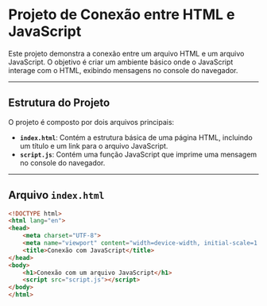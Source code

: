 # Projeto de Conexão entre HTML e JavaScript

Este projeto demonstra a conexão entre um arquivo HTML e um arquivo JavaScript. O objetivo é criar um ambiente básico onde o JavaScript interage com o HTML, exibindo mensagens no console do navegador.

---

## Estrutura do Projeto

O projeto é composto por dois arquivos principais:

- **`index.html`**: Contém a estrutura básica de uma página HTML, incluindo um título e um link para o arquivo JavaScript.
- **`script.js`**: Contém uma função JavaScript que imprime uma mensagem no console do navegador.

---

## Arquivo `index.html`

```html
<!DOCTYPE html>
<html lang="en">
<head>
    <meta charset="UTF-8">
    <meta name="viewport" content="width=device-width, initial-scale=1.0">
    <title>Conexão com JavaScript</title>
</head>
<body>
    <h1>Conexão com um arquivo JavaScript</h1>
    <script src="script.js"></script>
</body>
</html>
